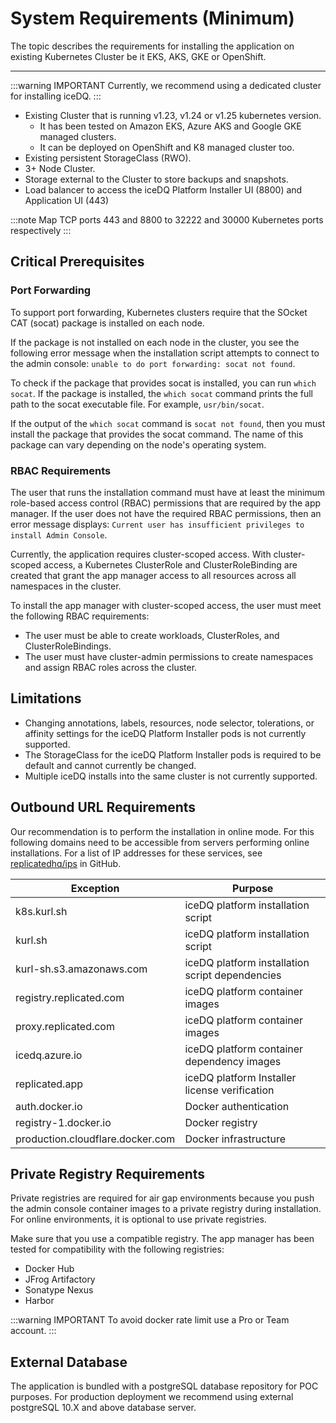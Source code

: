 # System Requirements (Minimum)

The topic describes the requirements for installing the application on existing Kubernetes Cluster be it EKS, AKS, GKE or OpenShift.

---

:::warning IMPORTANT
Currently, we recommend using a dedicated cluster for installing iceDQ. 
:::

* Existing Cluster that is running v1.23, v1.24 or v1.25 kubernetes version. 
  * It has been tested on Amazon EKS, Azure AKS and Google GKE managed clusters. 
  * It can be deployed on OpenShift and K8 managed cluster too. 
* Existing persistent StorageClass (RWO). 
* 3+ Node Cluster. 
* Storage external to the Cluster to store backups and snapshots. 
* Load balancer to access the iceDQ Platform Installer UI (8800) and Application UI (443) 

:::note
Map TCP ports 443 and 8800 to 32222 and 30000 Kubernetes ports respectively
:::

## Critical Prerequisites

### Port Forwarding

To support port forwarding, Kubernetes clusters require that the SOcket CAT (socat) package is installed on each node.

If the package is not installed on each node in the cluster, you see the following error message when the installation script attempts to connect to the admin console: `unable to do port forwarding: socat not found`.

To check if the package that provides socat is installed, you can run `which socat`. If the package is installed, the `which socat` command prints the full path to the socat executable file. For example, `usr/bin/socat`.

If the output of the `which socat` command is `socat not found`, then you must install the package that provides the socat command. The name of this package can vary depending on the node's operating system.

### RBAC Requirements 

The user that runs the installation command must have at least the minimum role-based access control (RBAC) permissions that are required by the app manager. If the user does not have the required RBAC permissions, then an error message displays: `Current user has insufficient privileges to install Admin Console`.

Currently, the application requires cluster-scoped access. With cluster-scoped access, a Kubernetes ClusterRole and ClusterRoleBinding are created that grant the app manager access to all resources across all namespaces in the cluster.

To install the app manager with cluster-scoped access, the user must meet the following RBAC requirements:
* The user must be able to create workloads, ClusterRoles, and ClusterRoleBindings. 
* The user must have cluster-admin permissions to create namespaces and assign RBAC roles across the cluster.

## Limitations

* Changing annotations, labels, resources, node selector, tolerations, or affinity settings for the iceDQ Platform Installer pods is not currently supported.
* The StorageClass for the iceDQ Platform Installer pods is required to be default and cannot currently be changed.
* Multiple iceDQ installs into the same cluster is not currently supported.


## Outbound URL Requirements

Our recommendation is to perform the installation in online mode. For this following domains need to be accessible from servers performing online installations. For a list of IP addresses for these services, see [replicatedhq/ips](https://github.com/replicatedhq/ips/blob/master/ip_addresses.json) in GitHub.

| Exception                        | Purpose                                         |
|----------------------------------|-------------------------------------------------|
| k8s.kurl.sh                      | iceDQ platform installation script              |
| kurl.sh                          | iceDQ platform installation script              |
| kurl-sh.s3.amazonaws.com         | iceDQ platform installation script dependencies |
| registry.replicated.com          | iceDQ platform container images                 |
| proxy.replicated.com             | iceDQ platform container images                 |
| icedq.azure.io                   | iceDQ platform container dependency images      |
| replicated.app                   | iceDQ platform Installer license verification   |
| auth.docker.io                   | Docker authentication                           |
| registry-1.docker.io             | Docker registry                                 |
| production.cloudflare.docker.com | Docker infrastructure                           |

## Private Registry Requirements

Private registries are required for air gap environments because you push the admin console container images to a private registry during installation. For online environments, it is optional to use private registries.

Make sure that you use a compatible registry. The app manager has been tested for compatibility with the following registries:

* Docker Hub 
* JFrog Artifactory
* Sonatype Nexus
* Harbor

:::warning IMPORTANT 
To avoid docker rate limit use a Pro or Team account. 
:::

## External Database 

The application is bundled with a postgreSQL database repository for POC purposes. For production deployment we recommend using external postgreSQL 10.X and above database server.

